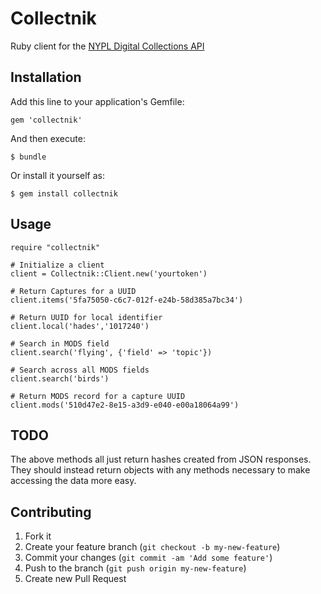 # Collectnik

Ruby client for the [NYPL Digital Collections API](http://api.repo.nypl.org/api_documentation)

## Installation

Add this line to your application's Gemfile:

    gem 'collectnik'

And then execute:

    $ bundle

Or install it yourself as:

    $ gem install collectnik

## Usage

    require "collectnik"

    # Initialize a client
    client = Collectnik::Client.new('yourtoken')

    # Return Captures for a UUID
    client.items('5fa75050-c6c7-012f-e24b-58d385a7bc34')

    # Return UUID for local identifier
    client.local('hades','1017240')

    # Search in MODS field
    client.search('flying', {'field' => 'topic'})

    # Search across all MODS fields
    client.search('birds')

    # Return MODS record for a capture UUID
    client.mods('510d47e2-8e15-a3d9-e040-e00a18064a99')

## TODO

The above methods all just return hashes created from JSON responses. They 
should instead return objects with any methods necessary to make accessing the 
data more easy.

## Contributing

1. Fork it
2. Create your feature branch (`git checkout -b my-new-feature`)
3. Commit your changes (`git commit -am 'Add some feature'`)
4. Push to the branch (`git push origin my-new-feature`)
5. Create new Pull Request

